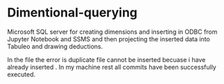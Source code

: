 # Dimentional-querying
Microsoft SQL server for creating dimensions and inserting in ODBC from Jupyter Notebook and SSMS and then projecting the inserted data into Tabuleo and drawing deductions. 

In the file the error is duplicate file cannot be inserted becuase i have already inserted . In my machine rest all commits have been successfully executed.
